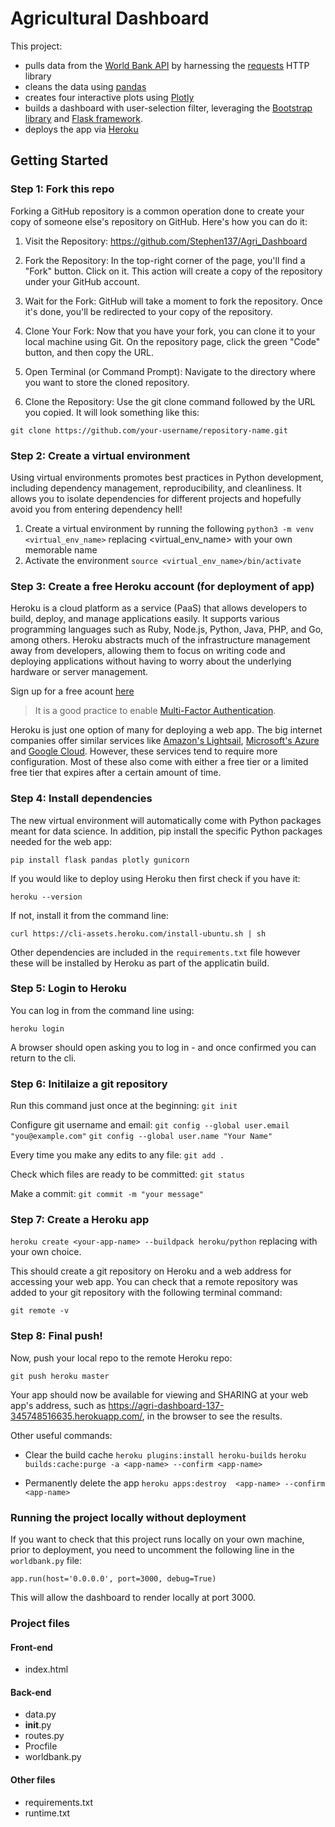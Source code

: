 # Agricultural Dashboard

This project:

- pulls data from the [World Bank API](https://datahelpdesk.worldbank.org/knowledgebase/articles/898581-api-basic-call-structures) by harnessing the [requests](https://pypi.org/project/requests/) HTTP library
- cleans the data using [pandas](https://pandas.pydata.org/)
- creates four interactive plots using [Plotly](https://plotly.com/)
- builds a dashboard with user-selection filter, leveraging the [Bootstrap library](https://getbootstrap.com/) and [Flask framework](http://flask.pocoo.org/).
- deploys the app via [Heroku](https://agri-dashboard-137-345748516635.herokuapp.com/)


## Getting Started 

### **Step 1: Fork this repo**

Forking a GitHub repository is a common operation done to create your copy of someone else's repository on GitHub. Here's how you can do it:

1. Visit the Repository: https://github.com/Stephen137/Agri_Dashboard

2. Fork the Repository: In the top-right corner of the page, you'll find a "Fork" button. Click on it. This action will create a copy of the repository under your GitHub account.

3. Wait for the Fork: GitHub will take a moment to fork the repository. Once it's done, you'll be redirected to your copy of the repository.

4. Clone Your Fork: Now that you have your fork, you can clone it to your local machine using Git. On the repository page, click the green "Code" button, and then copy the URL.

5. Open Terminal (or Command Prompt): Navigate to the directory where you want to store the cloned repository.

6. Clone the Repository: Use the git clone command followed by the URL you copied. It will look something like this:

`git clone https://github.com/your-username/repository-name.git`


### **Step 2: Create a virtual environment**

Using virtual environments promotes best practices in Python development, including dependency management, reproducibility, and cleanliness.  It allows you to isolate dependencies for different projects and hopefully avoid you from entering dependency hell! 

1. Create a virtual environment by running the following `python3 -m venv <virtual_env_name>` replacing <virtual_env_name> with your own memorable name
2. Activate the environment `source <virtual_env_name>/bin/activate`


### **Step 3: Create a free Heroku account (for deployment of app)**

Heroku is a cloud platform as a service (PaaS) that allows developers to build, deploy, and manage applications easily. It supports various programming languages such as Ruby, Node.js, Python, Java, PHP, and Go, among others. Heroku abstracts much of the infrastructure management away from developers, allowing them to focus on writing code and deploying applications without having to worry about the underlying hardware or server management.

Sign up for a free acount [here](https://id.heroku.com/login)

>It is a good practice to enable [Multi-Factor Authentication](https://devcenter.heroku.com/articles/multi-factor-authentication). 

Heroku is just one option of many for deploying a web app. The big internet companies offer similar services like [Amazon's Lightsail](https://aws.amazon.com/lightsail/), [Microsoft's Azure](https://learn.microsoft.com/en-us/samples/azure-samples/python-docs-hello-world/python-flask-sample-for-azure-app-service-linux/) and [Google Cloud](https://cloud.google.com/appengine/docs/standard/setting-up-environment?tab=python). However, these services tend to require more configuration. Most of these also come with either a free tier or a limited free tier that expires after a certain amount of time.


### **Step 4: Install dependencies**

The new virtual environment will automatically come with Python packages meant for data science. In addition, pip install the specific Python packages needed for the web app:

`pip install flask pandas plotly gunicorn`

If you would like to deploy using Heroku then first check if you have it:

`heroku --version`

If not, install it from the command line:

`curl https://cli-assets.heroku.com/install-ubuntu.sh | sh`

Other dependencies are included in the `requirements.txt` file however these will be installed by Heroku as part of the applicatin build.


### **Step 5: Login to Heroku**

You can log in from the command line using:

`heroku login`

A browser should open asking you to log in - and once confirmed you can return to the cli.


### **Step 6: Initilaize a git repository**

Run this command just once at the beginning:
`git init`

Configure git username and email:
`git config --global user.email "you@example.com"`
`git config --global user.name "Your Name"`

Every time you make any edits to any file:
`git add .`

Check which files are ready to be committed:
`git status`

Make a commit:
`git commit -m "your message"`


### **Step 7: Create a Heroku app**

`heroku create <your-app-name> --buildpack heroku/python` replacing <your-app-name> with your own choice.

This should create a git repository on Heroku and a web address for accessing your web app. You can check that a remote repository was added to your git repository with the following terminal command:

`git remote -v`


### **Step 8: Final push!**

Now, push your local repo to the remote Heroku repo:

`git push heroku master`


Your app should now be available for viewing and SHARING at your web app's address, such as https://agri-dashboard-137-345748516635.herokuapp.com/, in the browser to see the results.

Other useful commands:
- Clear the build cache
`heroku plugins:install heroku-builds`
`heroku builds:cache:purge -a <app-name> --confirm <app-name>`

- Permanently delete the app
`heroku apps:destroy  <app-name> --confirm <app-name>`


### **Running the project locally without deployment**

If you want to check that this project runs locally on your own machine, prior to deployment, you need to uncomment the following line in the `worldbank.py` file:

`app.run(host='0.0.0.0', port=3000, debug=True)`

This will allow the dashboard to render locally at port 3000.

### **Project files**

#### Front-end
- index.html


#### Back-end
- data.py
- __init__.py
- routes.py
- Procfile
- worldbank.py

#### Other files
- requirements.txt
- runtime.txt



